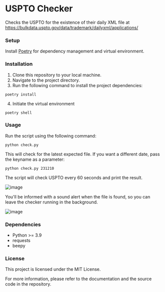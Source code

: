# USPTO Checker

Checks the USPTO for the existence of their daily XML file at https://bulkdata.uspto.gov/data/trademark/dailyxml/applications/

### Setup

Install [Poetry](https://python-poetry.org/) for dependency management and virtual environment.

### Installation

1. Clone this repository to your local machine.
2. Navigate to the project directory.
3. Run the following command to install the project dependencies:
    
```
poetry install
```
    
4. Initiate the virtual environment

```
poetry shell
```

    
### Usage

    
Run the script using the following command:
    
```
python check.py
```
    
This will check for the latest expected file. If you want a different date, pass the keyname as a parameter:

```
python check.py 231210
```


The script will check USPTO every 60 seconds and print the result. 

![image](https://github.com/rodbv/uspto_check/assets/882489/85cb15be-2ccd-40e9-9e0a-1793d37764ef)

You'll be informed with a sound alert when the file is found, so you can leave the checker running in the background.

![image](https://github.com/rodbv/uspto_check/assets/882489/f38b0fe0-4f51-4910-9b0e-2c2ac54ac3fc)

### Dependencies

- Python >= 3.9
- requests
- beepy

### License

This project is licensed under the MIT License.

For more information, please refer to the documentation and the source code in the repository.

